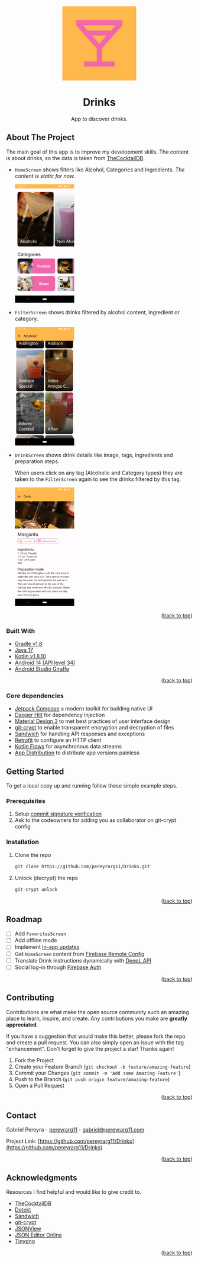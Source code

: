 <a name="readme-top"></a>

<!-- PROJECT LOGO -->
<br />
<div align="center">
  <a href="#">
    <img src="app/src/main/ic_launcher-playstore.png" alt="Logo" width="200" height="200">
  </a>

  <h1 align="center">Drinks</h1>

  <p align="center">
    App to discover drinks.
  </p>
</div>

<!-- ABOUT THE PROJECT -->

## About The Project

The main goal of this app is to improve my development skills. The content is about drinks, so the data is taken from [TheCocktailDB](https://www.thecocktaildb.com/).

- `HomeScreen` shows filters like Alcohol, Categories and Ingredients. _The content is static for now_.
  <p><img src="screenshots/home_screen.png" height="320"></img></p>

- `FilterScreen` shows drinks filtered by alcohol content, ingredient or category.
  <p><img src="screenshots/filter_screen.png" height="320"></img></p>

- `DrinkScreen` shows drink details like image, tags, ingredients and preparation steps.

  When users click on any tag (Alcoholic and Category types) they are taken to the `FilterScreen` again to see the drinks filtered by this tag.
  <p><img src="screenshots/drink_screen.png" height="320"></img></p>

<p align="right">(<a href="#readme-top">back to top</a>)</p>

### Built With

- [Gradle v1.8](https://developer.android.com/build/releases/gradle-plugin#8-1-0)
- [Java 17](https://formulae.brew.sh/formula/openjdk@17)
- [Kotlin v1.8.10](https://kotlinlang.org/)
- [Android 14 (API level 34)](https://developer.android.com/tools/releases/platforms#14)
- [Android Studio Giraffe](https://developer.android.com/studio)

<p align="right">(<a href="#readme-top">back to top</a>)</p>

### Core dependencies

- [Jetpack Compose](https://developer.android.com/jetpack/compose) a modern toolkit for building native UI
- [Dagger Hilt](https://dagger.dev/hilt/) for dependency injection
- [Material Design 3](https://m3.material.io/develop/android/jetpack-compose) to met best practices of user interface design
- [git-crypt](https://github.com/AGWA/git-crypt) to enable transparent encryption and decryption of files
- [Sandwich](https://github.com/skydoves/sandwich) for handling API responses and exceptions
- [Retrofit](https://square.github.io/retrofit/) to configure an HTTP client
- [Kotlin Flows](https://kotlinlang.org/api/kotlinx.coroutines/kotlinx-coroutines-core/kotlinx.coroutines.flow/-flow/) for asynchronous data streams
- [App Distribution](https://firebase.google.com/docs/app-distribution/android/distribute-gradle) to distribute app versions painless

<!-- GETTING STARTED -->

## Getting Started

To get a local copy up and running follow these simple example steps.

### Prerequisites

1. Setup [commit signature verification](https://docs.github.com/en/authentication/managing-commit-signature-verification/about-commit-signature-verification)
2. Ask to the codeowners for adding you as collaborator on git-crypt config

### Installation

1. Clone the repo
   ```sh
   git clone https://github.com/pereyrarg11/Drinks.git
   ```
2. Unlock (decrypt) the repo
   ```sh
   git-crypt unlock
   ```

<p align="right">(<a href="#readme-top">back to top</a>)</p>

<!-- ROADMAP -->

## Roadmap

- [ ] Add `FavoritesScreen`
- [ ] Add offline mode
- [ ] Implement [In-app updates](https://developer.android.com/guide/playcore/in-app-updates)
- [ ] Get `HomeScreen` content from [Firebase Remote Config](https://firebase.google.com/docs/remote-config)
- [ ] Translate Drink instructions dynamically with [DeepL API](https://www.deepl.com/en/docs-api)
- [ ] Social log-in through [Firebase Auth](https://firebase.google.com/docs/auth)

<p align="right">(<a href="#readme-top">back to top</a>)</p>

<!-- CONTRIBUTING -->

## Contributing

Contributions are what make the open source community such an amazing place to learn, inspire, and create. Any contributions you make are **greatly appreciated**.

If you have a suggestion that would make this better, please fork the repo and create a pull request. You can also simply open an issue with the tag "enhancement".
Don't forget to give the project a star! Thanks again!

1. Fork the Project
2. Create your Feature Branch (`git checkout -b feature/amazing-feature`)
3. Commit your Changes (`git commit -m 'Add some Amazing Feature'`)
4. Push to the Branch (`git push origin feature/amazing-feature`)
5. Open a Pull Request

<p align="right">(<a href="#readme-top">back to top</a>)</p>

<!-- CONTACT -->

## Contact

Gabriel Pereyra - [pereyrarg11](https://pereyrarg11.com/) - gabriel@pereyrarg11.com

Project Link: [https://github.com/pereyrarg11/Drinks](https://github.com/pereyrarg11/Drinks)

<p align="right">(<a href="#readme-top">back to top</a>)</p>

<!-- ACKNOWLEDGMENTS -->

## Acknowledgments

Resources I find helpful and would like to give credit to.

- [TheCocktailDB](https://www.thecocktaildb.com/)
- [Detekt](https://detekt.dev/)
- [Sandwich](https://github.com/skydoves/sandwich)
- [git-crypt](https://github.com/AGWA/git-crypt)
- [JSONView](https://chromewebstore.google.com/detail/jsonview/gmegofmjomhknnokphhckolhcffdaihd)
- [JSON Editor Online](https://jsoneditoronline.org/)
- [Tinypng](https://tinypng.com/)

<p align="right">(<a href="#readme-top">back to top</a>)</p>

